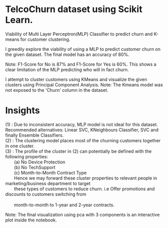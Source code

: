 # TelcoChurn dataset using Scikit Learn.
Viability of Multi Layer Perceptron(MLP) Classifier to predict churn and K-means for customer clustering.

I greedily explore the viability of using a MLP to predict customer churn on the given dataset.
The final model has an accuracy of 80%.

Note: F1-Score for No is 87% and F1-Score for Yes is 60%. This shows a clear limitation of the MLP predicting who will in fact churn.

I attempt to cluster customers using KMeans and visualize the given clusters using Principal Component Analysis.
Note: The Kmeans model was not exposed to the 'Churn' column in the dataset.

# Insights
(1) : Due to inconsistent accuracy, MLP model is not ideal for this dataset. Recommended alternatives: Linear SVC, KNeighbours Classifier, SVC and finally Ensemble Classifiers. <br>
(2) : The clustering model places most of the churning customers together in one cluster. <br>
(3) : The profile of the cluster in (2) can potentially be defined with the following properties:<br />
  (a) No Device Protection<br />
  (b) No TechSupport<br />
  (c) Month-to-Month Contract Type<br />
  Hence we may forward these cluster properties to relevant people in marketing/business department to target<br /> 
  these types of customers to reduce churn. i.e Offer promotions and discounts to customers switching from<br />  
  month-to-month to 1-year and 2-year contracts.<br />
  
Note: The final visualization using pca with 3 components is an interactive plot inside the notebook.
